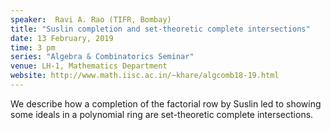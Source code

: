 ```yaml
---
speaker:  Ravi A. Rao (TIFR, Bombay)
title: "Suslin completion and set-theoretic complete intersections"
date: 13 February, 2019
time: 3 pm
series: "Algebra & Combinatorics Seminar"
venue: LH-1, Mathematics Department
website: http://www.math.iisc.ac.in/~khare/algcomb18-19.html
---
```


We describe how a completion of the factorial row by Suslin led to
showing some ideals in a polynomial ring are set-theoretic complete
intersections.
